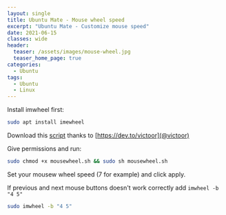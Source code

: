 ```yaml
---
layout: single
title: Ubuntu Mate - Mouse wheel speed
excerpt: "Ubuntu Mate - Customize mouse speed"
date: 2021-06-15
classes: wide
header:
  teaser: /assets/images/mouse-wheel.jpg
  teaser_home_page: true
categories:
  - Ubuntu
tags:
  - Ubuntu
  - Linux
---
```


Install imwheel first:

```bash
sudo apt install imewheel
```

Download this [script](/assets/files/mousewheel.sh]) thanks to [https://dev.to/victoor](@victoor)


Give permissions and run:

```bash
sudo chmod +x mousewheel.sh && sudo sh mousewheel.sh
```

Set your mousew wheel speed (7 for example) and click apply.

If previous and next mouse buttons doesn't work correctly add `imwheel -b "4 5"`

```bash
sudo imwheel -b "4 5"
```